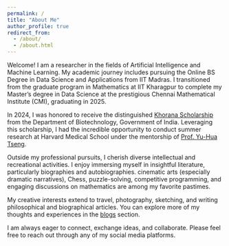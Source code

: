 ```yaml
---
permalink: /
title: "About Me"
author_profile: true
redirect_from: 
  - /about/
  - /about.html
---
```


Welcome! I am a researcher in the fields of Artificial Intelligence and Machine Learning. My academic journey includes pursuing the Online BS Degree in Data Science and Applications from IIT Madras. I transitioned from the graduate program in Mathematics at IIT Kharagpur to complete my Master’s degree in Data Science at the prestigious Chennai Mathematical Institute (CMI), graduating in 2025.

In 2024, I was honored to receive the distinguished [Khorana Scholarship](https://iusstf.org/khorana-program-for-scholars) from the Department of Biotechnology, Government of India. Leveraging this scholarship, I had the incredible opportunity to conduct summer research at Harvard Medical School under the mentorship of [Prof. Yu-Hua Tseng](https://yhtsenglab.org/).

Outside my professional pursuits, I cherish diverse intellectual and recreational activities. I enjoy immersing myself in insightful literature, particularly biographies and autobiographies. cinematic arts (especially dramatic narratives), Chess, puzzle-solving, competitive programming, and engaging discussions on mathematics are among my favorite pastimes.

My creative interests extend to travel, photography, sketching, and writing philosophical and biographical articles. You can explore more of my thoughts and experiences in the [blogs](https://gaurangakrb.github.io/year-archive/) section.

I am always eager to connect, exchange ideas, and collaborate. Please feel free to reach out through any of my social media platforms.
